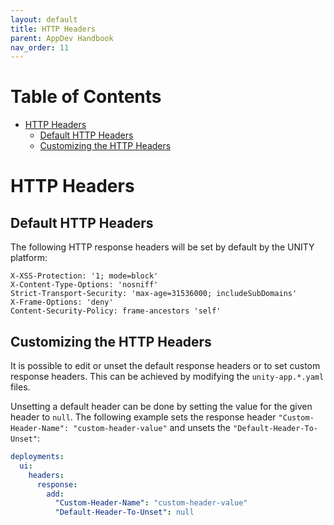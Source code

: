 ```yaml
---
layout: default
title: HTTP Headers
parent: AppDev Handbook
nav_order: 11
---
```


# Table of Contents

<!-- START doctoc generated TOC please keep comment here to allow auto update -->
<!-- DON'T EDIT THIS SECTION, INSTEAD RE-RUN doctoc TO UPDATE -->

- [HTTP Headers](#http-headers)
  - [Default HTTP Headers](#default-http-headers)
  - [Customizing the HTTP Headers](#customizing-the-http-headers)

<!-- END doctoc generated TOC please keep comment here to allow auto update -->

# HTTP Headers

## Default HTTP Headers

The following HTTP response headers will be set by default by the UNITY platform:

```http
X-XSS-Protection: '1; mode=block'
X-Content-Type-Options: 'nosniff'
Strict-Transport-Security: 'max-age=31536000; includeSubDomains'
X-Frame-Options: 'deny'
Content-Security-Policy: frame-ancestors 'self'
```

## Customizing the HTTP Headers

It is possible to edit or unset the default response headers or to set custom response headers.
This can be achieved by modifying the `unity-app.*.yaml` files.

Unsetting a default header can be done by setting the value for the given header to `null`.
The following example sets the response header `"Custom-Header-Name": "custom-header-value"` and unsets the
`"Default-Header-To-Unset"`:

```yaml
deployments:
  ui:
    headers:
      response:
        add:
          "Custom-Header-Name": "custom-header-value"
          "Default-Header-To-Unset": null
```

